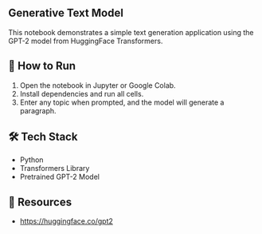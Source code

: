 ## Generative Text Model

This notebook demonstrates a simple text generation application using the GPT-2 model from HuggingFace Transformers.

## 🚀 How to Run
1. Open the notebook in Jupyter or Google Colab.
2. Install dependencies and run all cells.
3. Enter any topic when prompted, and the model will generate a paragraph.

## 🛠 Tech Stack
- Python
- Transformers Library
- Pretrained GPT-2 Model

## 🔗 Resources
- https://huggingface.co/gpt2
